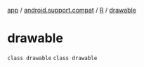 [app](../../../index.md) / [android.support.compat](../../index.md) / [R](../index.md) / [drawable](./index.md)

# drawable

`class drawable`
`class drawable`